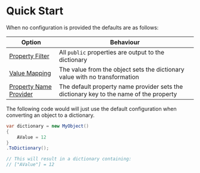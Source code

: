 # Quick Start

When no configuration is provided the defaults are as follows:

| Option                   | Behaviour                                                                              |
| ------------------------ | -------------------------------------------------------------------------------------- |
| [Property Filter]        | All `public` properties are output to the dictionary                                   |
| [Value Mapping]          | The value from the object sets the dictionary value with no transformation             |
| [Property Name Provider] | The default property name provider sets the dictionary key to the name of the property |

The following code would will just use the default configuration when converting an object to a
dictionary.

```csharp { data-fiddle="zNzuYm" }
var dictionary = new MyObject()
{
    AValue = 12
}
.ToDictionary();

// This will result in a dictionary containing:
// ["AValue"] = 12
```

[Property Filter]: ./02-custom-property-filter.md
[Value Mapping]: ./03-custom-value-mapping.md
[Property Name Provider]: ./04-custom-property-name.md

